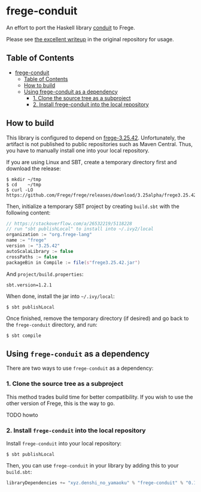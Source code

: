 # frege-conduit

An effort to port the Haskell library [conduit][hackage-conduit] to Frege.

Please see [the excellent writeup][github-conduit] in the original repository
for usage.

## Table of Contents

<!-- https://github.com/ekalinin/github-markdown-toc -->
<!--ts-->
   * [frege-conduit](#frege-conduit)
      * [Table of Contents](#table-of-contents)
      * [How to build](#how-to-build)
      * [Using frege-conduit as a dependency](#using-frege-conduit-as-a-dependency)
         * [1. Clone the source tree as a subproject](#1-clone-the-source-tree-as-a-subproject)
         * [2. Install frege-conduit into the local repository](#2-install-frege-conduit-into-the-local-repository)

<!-- Added by: yohashi, at: 2018-09-30T12:00+09:00 -->

<!--te-->

## How to build

This library is configured to depend on [frege-3.25.42][frege-official-release].
Unfortunately, the artifact is not published to public repositories such as
Maven Central. Thus, you have to manually install one into your local
repository.

If you are using Linux and SBT, create a temporary directory first and download
the release:

```
$ mkdir ~/tmp
$ cd    ~/tmp
$ curl -LO https://github.com/Frege/frege/releases/download/3.25alpha/frege3.25.42.jar
```

Then, initialize a temporary SBT project by creating `build.sbt` with the
following content:

```build.sbt
// https://stackoverflow.com/a/26532219/5118228
// run "sbt publishLocal" to install into ~/.ivy2/local
organization := "org.frege-lang"
name := "frege"
version := "3.25.42"
autoScalaLibrary := false
crossPaths := false
packageBin in Compile := file(s"frege3.25.42.jar")
```

And `project/build.properties`:

```project/build.properties
sbt.version=1.2.1
```

When done, install the jar into `~/.ivy/local`:

```
$ sbt publishLocal
```

Once finished, remove the temporary directory (if desired) and go back to the
`frege-conduit` directory, and run:

```
$ sbt compile
```

## Using `frege-conduit` as a dependency

There are two ways to use `frege-conduit` as a dependency:

### 1. Clone the source tree as a subproject

This method trades build time for better compatibility. If you wish to use the
other version of Frege, this is the way to go.

TODO howto

### 2. Install `frege-conduit` into the local repository

Install `frege-conduit` into your local repository:

```
$ sbt publishLocal
```

Then, you can use `frege-conduit` in your library by adding this to your
`build.sbt`:

```sbt
libraryDependencies += "xyz.denshi_no_yamaoku" % "frege-conduit" % "0.1-SNAPSHOT"
```

[frege-official-release]: https://github.com/Frege/frege/releases
[github-conduit]: https://github.com/snoyberg/conduit
[hackage-conduit]: http://hackage.haskell.org/package/conduit-1.3.0.3
